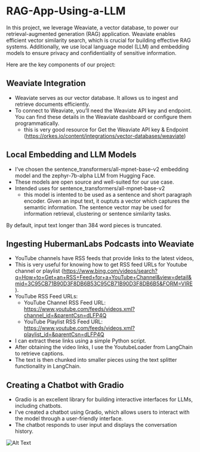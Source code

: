 # RAG-App-Using-a-LLM

In this project, we leverage Weaviate, a vector database, to power our retrieval-augmented generation (RAG) application. Weaviate enables efficient vector similarity search, which is crucial for building effective RAG systems. Additionally, we use local language model (LLM) and embedding models to ensure privacy and confidentiality of sensitive information.

Here are the key components of our project:

## Weaviate Integration
- Weaviate serves as our vector database. It allows us to ingest and retrieve documents efficiently.
- To connect to Weaviate, you’ll need the Weaviate API key and endpoint. You can find these details in the Weaviate dashboard or configure them programmatically.
   - this is very good resource for Get the Weaviate API key & Endpoint​ (https://orkes.io/content/integrations/vector-databases/weaviate)

## Local Embedding and LLM Models
- I’ve chosen the sentence\_transformers/all-mpnet-base-v2 embedding model and the zephyr-7b-alpha LLM from Hugging Face.
- These models are open source and well-suited for our use case.
- Intended uses for sentence\_transformers/all-mpnet-base-v2
  - this model is intented to be used as a sentence and short paragraph encoder. Given an input text, it ouptuts a vector which captures the semantic information. The sentence vector may be used for information retrieval, clustering or sentence similarity tasks.
  

By default, input text longer than 384 word pieces is truncated.

## Ingesting HubermanLabs Podcasts into Weaviate
- YouTube channels have RSS feeds that provide links to the latest videos,
- This is very useful for knowing how to get RSS feed URLs for Youtube channel or playlist
   (https://www.bing.com/videos/search?q=How+to+Get+an+RSS+Feed+for+a+YouTube+Channel&view=detail&mid=3C95CB71B90D3F8DB6B53C95CB71B90D3F8DB6B5&FORM=VIRE).
- YouTube RSS Feed URLs:
  -  YouTube Channel RSS Feed URL: https://www.youtube.com/feeds/videos.xml?channel_id=&parentCsn=dLFP4Q
  -  YouTube Playlist RSS Feed URL: https://www.youtube.com/feeds/videos.xml?playlist_id=&parentCsn=dLFP4Q
- I can extract these links using a simple Python script.
- After obtaining the video links, I use the YoutubeLoader from LangChain to retrieve captions.
- The text is then chunked into smaller pieces using the text splitter functionality in LangChain.

## Creating a  Chatbot with Gradio
- Gradio is an excellent library for building interactive interfaces for LLMs, including chatbots.
- I’ve created a chatbot using Gradio, which allows users to interact with the model through a user-friendly interface.
- The chatbot responds to user input and displays the conversation history.
  
![Alt Text](https://private-user-images.githubusercontent.com/133686742/276068044-72a42fe5-3a35-44c1-a971-d5f6de6de11d.png?jwt=eyJhbGciOiJIUzI1NiIsInR5cCI6IkpXVCJ9.eyJpc3MiOiJnaXRodWIuY29tIiwiYXVkIjoicmF3LmdpdGh1YnVzZXJjb250ZW50LmNvbSIsImtleSI6ImtleTUiLCJleHAiOjE3MTc0MDk5NDUsIm5iZiI6MTcxNzQwOTY0NSwicGF0aCI6Ii8xMzM2ODY3NDIvMjc2MDY4MDQ0LTcyYTQyZmU1LTNhMzUtNDRjMS1hOTcxLWQ1ZjZkZTZkZTExZC5wbmc_WC1BbXotQWxnb3JpdGhtPUFXUzQtSE1BQy1TSEEyNTYmWC1BbXotQ3JlZGVudGlhbD1BS0lBVkNPRFlMU0E1M1BRSzRaQSUyRjIwMjQwNjAzJTJGdXMtZWFzdC0xJTJGczMlMkZhd3M0X3JlcXVlc3QmWC1BbXotRGF0ZT0yMDI0MDYwM1QxMDE0MDVaJlgtQW16LUV4cGlyZXM9MzAwJlgtQW16LVNpZ25hdHVyZT1iMWZmNzYyMWY2NjJjNDU1ZTRmNjUxNjU3MGUyNWUxZmY2NzRiNzdhODAwYTgwYjZkNDQxYjRiMmI5MTM5MzgyJlgtQW16LVNpZ25lZEhlYWRlcnM9aG9zdCZhY3Rvcl9pZD0wJmtleV9pZD0wJnJlcG9faWQ9MCJ9.Vqc9Rok1AkaO7lIz7dQoJ2e9PApiMhospJ7e9uBL-sI)
